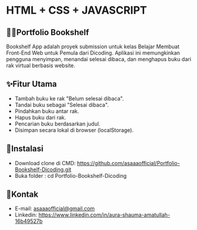 # HTML + CSS + JAVASCRIPT

## 👩‍💻Portfolio Bookshelf
Bookshelf App adalah proyek submission untuk kelas Belajar Membuat Front-End Web untuk Pemula dari Dicoding. Aplikasi ini memungkinkan pengguna menyimpan, menandai selesai dibaca, dan menghapus buku dari rak virtual berbasis website.

## ✨Fitur Utama
- Tambah buku ke rak "Belum selesai dibaca".
- Tandai buku sebagai "Selesai dibaca".
- Pindahkan buku antar rak.
- Hapus buku dari rak.
- Pencarian buku berdasarkan judul.
- Disimpan secara lokal di browser (localStorage).

## 📂Instalasi
- Download clone di CMD: https://github.com/asaaaofficial/Portfolio-Bookshelf-Dicoding.git
- Buka folder : cd Portfolio-Bookshelf-Dicoding

## 📩Kontak
- E-mail: asaaaofficial@gmail.com
- Linkedin:  https://www.linkedin.com/in/aura-shauma-amatullah-16b49527b
